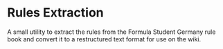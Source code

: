 # Rules Extraction

A small utility to extract the rules from the Formula Student Germany rule book
and convert it to a restructured text format for use on the wiki.
